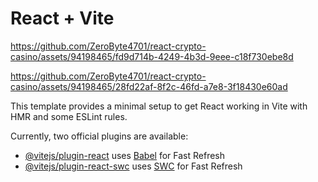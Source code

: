 # React + Vite



https://github.com/ZeroByte4701/react-crypto-casino/assets/94198465/fd9d714b-4249-4b3d-9eee-c18f730ebe8d


https://github.com/ZeroByte4701/react-crypto-casino/assets/94198465/28fd22af-8f2c-46fd-a7e8-3f18430e60ad


This template provides a minimal setup to get React working in Vite with HMR and some ESLint rules.

Currently, two official plugins are available:

- [@vitejs/plugin-react](https://github.com/vitejs/vite-plugin-react/blob/main/packages/plugin-react/README.md) uses [Babel](https://babeljs.io/) for Fast Refresh
- [@vitejs/plugin-react-swc](https://github.com/vitejs/vite-plugin-react-swc) uses [SWC](https://swc.rs/) for Fast Refresh
